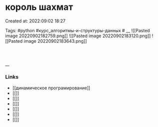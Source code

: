 # король шахмат

Created at: 2022:09:02 18:27

Tags: #python  #курс_алгоритмы-и-структуры-данных    #
__ 
![[Pasted image 20220902182759.png]]
![[Pasted image 20220902183120.png]]
![[Pasted image 20220902183643.png]]
##
``` python 



```

__

### Links

- [[динамическое програмирование]]
- [[]]
- [[]]
- [[]]
- [[]]
- [[]]
- [[]]